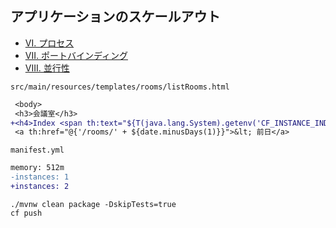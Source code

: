 ## アプリケーションのスケールアウト

* [VI. プロセス](https://12factor.net/ja/processes)
* [VII. ポートバインディング](https://12factor.net/ja/port-binding)
* [VIII. 並行性](https://12factor.net/ja/concurrency)


`src/main/resources/templates/rooms/listRooms.html`

``` diff
 <body>
 <h3>会議室</h3>
+<h4>Index <span th:text="${T(java.lang.System).getenv('CF_INSTANCE_INDEX')}"></span></h4>
 <a th:href="@{'/rooms/' + ${date.minusDays(1)}}">&lt; 前日</a>
```

`manifest.yml`

``` diff
memory: 512m
-instances: 1
+instances: 2
```

```
./mvnw clean package -DskipTests=true
cf push
```
